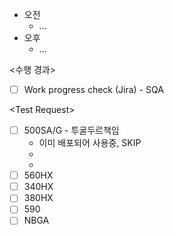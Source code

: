 - 오전
	- ...
- 오후
	- ...

<수행 경과>
- [ ] Work progress check (Jira) - SQA

\<Test Request>
- [ ] 500SA/G - 투굴두르책임
	- 이미 배포되어 사용중, SKIP
	- 
	- 
- [ ] 560HX
- [ ] 340HX
- [ ] 380HX
- [ ] 590
- [ ] NBGA